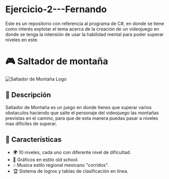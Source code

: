 # Ejercicio-2---Fernando
Este es un repositorio con referencia al programa de C#, en donde se tiene como interés explotar el tema acerca de la creación de un videojuego en donde se tenga la intensión de usar la habilidad mental para poder superar niveles en este.

# 🎮 Saltador de montaña

![Saltador de Montaña Logo](https://example.com/logo.png)

## 📝 Descripción

Saltador de Montaña es un juego en donde tienes que superar varios obstaculos haciendo que salte el personaje del videojuego las montañas previstas en el camino, para que de esta manera puedas pasar a niveles mas dificiles de superar.

## 🚀 Características

- 🌍 10 niveles, cada uno con diferente nivel de dificultad.
- 🎨 Gráficos en estilo old school.
- 🎶 Musica estilo regional mexicano "corridos".
- 🏆 Sistema de logros y tablas de clasificación en línea.
